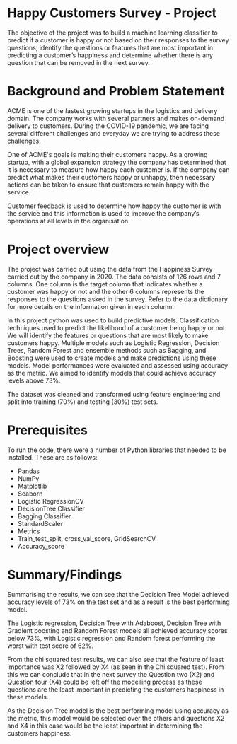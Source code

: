 # Happy Customers Survey - Project

The objective of the project was to build a machine learning classifier to predict if a customer is happy or not based on their responses to the survey questions,
identify the questions or features that are most important in predicting  a customer’s happiness and determine whether there is any question that can be removed in 
the next survey. 

# Background and Problem Statement

ACME is one of the fastest growing startups in the logistics and delivery domain. The company works with several partners and makes on-demand delivery to customers. 
During the COVID-19 pandemic, we are facing several different challenges and everyday we are trying to address these challenges.

One of ACME's goals is making their customers happy. As a growing startup, with a global expansion strategy the company has determined that it is necessary to measure 
how happy each customer is. If the company can predict what makes their customers happy or unhappy, then necessary actions can be taken to ensure that customers remain
happy with the service.

Customer feedback is used to determine how happy the customer is with the service and this information is used to improve the company’s operations at all levels in the
organisation.

# Project overview
The project was carried out using the data from the Happiness Survey carried out by the company in 2020. The data consists of 126 rows and 7 columns. One column is the 
target column that indicates whether a customer was happy or not and the other 6 columns represents the responses to the questions asked in the survey. Refer to the data 
dictionary for more details on the information given in each column.

In this project python was used to build predictive models. Classification techniques used to predict the likelihood of a customer being happy or not. We will identify 
the features or questions that are most likely to make customers happy. Multiple models such as Logistic Regression, Decision Trees, Random Forest and ensemble methods 
such as Bagging, and Boosting were used to create models and make predictions using these models. Model performances were evaluated and assessed using accuracy as the 
metric. We aimed to identify models that could achieve accuracy levels above 73%.  

The dataset was cleaned and transformed using feature engineering and split into training (70%) and testing (30%) test sets.

# Prerequisites
To run the code, there were a number of Python libraries that needed to be installed. These are as follows:

* Pandas
* NumPy
* Matplotlib
* Seaborn
* Logistic RegressionCV
* DecisionTree Classifier
* Bagging Classifier
* StandardScaler
* Metrics
* Train_test_split, cross_val_score, GridSearchCV
* Accuracy_score


# Summary/Findings

Summarising the results, we can see that the Decision Tree Model achieved accuracy levels of 73% on the test set and as a result is the best performing model.

The Logistic regression, Decision Tree with Adaboost, Decision Tree with Gradient boosting and Random Forest models all achieved accuracy scores below 73%, with Logistic regression and Random forest performing the worst with test score of 62%.

From the chi squared test results, we can also see that the feature of least importance was X2 followed by X4 (as seen in the Chi squared test). From this we can conclude that in the next survey the Question two (X2) and Question four (X4) could be left off the modelling process as these questions are the least important in predicting the customers happiness in these models.

As the Decision Tree model is the best performing model using accuracy as the metric, this model would be selected over the others and questions X2 and X4 in this case 
would be the least important in determining the customers happiness.





